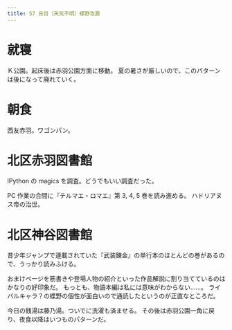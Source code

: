 ```yaml
---
title: 57 日目（天気不明）蝶野攻爵
---
```


# 就寝

Ｋ公園。起床後は赤羽公園方面に移動。
夏の暑さが厳しいので、このパターンは後になって廃れていく。

# 朝食

西友赤羽。ワゴンパン。

# 北区赤羽図書館

IPython の magics を調査。どうでもいい調査だった。

PC 作業の合間に『テルマエ・ロマエ』第 3, 4, 5 巻を読み進める。
ハドリアヌス帝の治世。

# 北区神谷図書館

昔少年ジャンプで連載されていた『武装錬金』の単行本のほとんどの巻があるので、うっかり読みふける。

おまけページを筋書きや登場人物の紹介といった作品解説に割り当てているのはかなりの好印象だ。
もっとも、物語本編は私には意味がわからない……。
ライバルキャラ？の蝶野の個性が面白いので通読したというのが正直なところだ。

今日の銭湯は藤乃湯。ついでに洗濯も済ませる。
その後は赤羽公園一角に戻り、夜食以降はいつものパターンだ。
